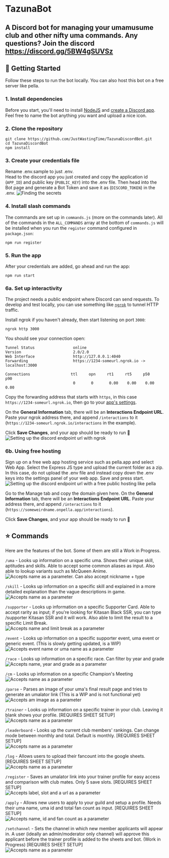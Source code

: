 # TazunaBot

A Discord bot for managing your umamusume club and other nifty uma commands. 
Any questions? Join the discord https://discord.gg/5BW4gSUVSz
---

## 🚀 Getting Started
Follow these steps to run the bot locally. You can also host this bot on a free server like pella.



### 1. Install dependencies
Before you start, you'll need to install [NodeJS](https://nodejs.org/en/download/) and [create a Discord app](https://discord.com/developers/applications). Feel free to name the bot anything you want and upload a nice icon.

### 2. Clone the repository
```
git clone https://github.com/JustWastingTime/TazunaDiscordBot.git
cd TazunaDiscordBot
npm install
```

### 3. Create your credentials file
Rename .env.sample to just .env.  
Head to the discord app you just created and copy the application id (`APP_ID`) and public key (`PUBLIC_KEY`) into the .env file. Then head into the Bot page and generate a Bot Token and save it as (`DISCORD_TOKEN`) in the .env.
![Finding the secrets](./assets/readmeimg/tutorial01.png)


### 4. Install slash commands

The commands are set up in `commands.js` (more on the commands later). All of the commands in the `ALL_COMMANDS` array at the bottom of `commands.js` will be installed when you run the `register` command configured in `package.json`:

```
npm run register
```

### 5. Run the app

After your credentials are added, go ahead and run the app:

```
npm run start
```

### 6a. Set up interactivity

The project needs a public endpoint where Discord can send requests. To develop and test locally, you can use something like [`ngrok`](https://ngrok.com/) to tunnel HTTP traffic.

Install ngrok if you haven't already, then start listening on port `3000`:

```
ngrok http 3000
```

You should see your connection open:

```
Tunnel Status                 online
Version                       2.0/2.0
Web Interface                 http://127.0.0.1:4040
Forwarding                    https://1234-someurl.ngrok.io -> localhost:3000

Connections                  ttl     opn     rt1     rt5     p50     p90
                              0       0       0.00    0.00    0.00    0.00
```

Copy the forwarding address that starts with `https`, in this case `https://1234-someurl.ngrok.io`, then go to your [app's settings](https://discord.com/developers/applications).

On the **General Information** tab, there will be an **Interactions Endpoint URL**. Paste your ngrok address there, and append `/interactions` to it (`https://1234-someurl.ngrok.io/interactions` in the example).

Click **Save Changes**, and your app should be ready to run 🚀
![Setting up the discord endpoint url with ngrok](./assets/readmeimg/tutorial02.png)

### 6b. Using free hosting
Sign up on a free web app hosting service such as pella.app and select Web App. Select the Express JS type and upload the current folder as a zip. In this case, do not upload the .env file and instead copy down the .env keys into the settings panel of your web app. Save and press start.  
![Setting up the discord endpoint url with a free public hosting like pella](./assets/readmeimg/tutorial03.png)

Go to the Manage tab and copy the domain given here. On the **General Information** tab, there will be an **Interactions Endpoint URL**. Paste your address there, and append `/interactions` to it (`https://someweirdname.onpella.app/interactions`).

Click **Save Changes**, and your app should be ready to run 🚀


## ⭐ Commands
Here are the features of the bot. Some of them are still a Work in Progress.  

`/uma` - Looks up information on a specific uma. Shows their unique skill, aptitudes and skills. Able to accept some common aliases as input. Also able to lookup variants such as McQueen Anime.  
![Accepts name as a parameter. Can also accept nickname + type](./assets/readmeimg/tutorial05.png)

`/skill` - Looks up information on a specific skill and explained in a more detailed explanation than the vague descriptions in game.  
![Accepts name as a parameter](./assets/readmeimg/tutorial06.png)

`/supporter` - Looks up information on a specific Supporter Card. Able to accept rarity as input; if you're looking for Kitasan Black SSR, you can type /supporter Kitasan SSR and it will work. Also able to limit the result to a specific Limit Break.  
![Accepts name and limit break as a parameter](./assets/readmeimg/tutorial07.png)

`/event` - Looks up information on a specific supporter event, uma event or generic event. (This is slowly getting updated, is a WIP)  
![Accepts event name or uma name as a parameter](./assets/readmeimg/tutorial08.png)

`/race` - Looks up information on a specific race. Can filter by year and grade  
![Accepts name, year and grade as a parameter](./assets/readmeimg/tutorial09.png)

`/cm` - Looks up information on a specific Champion's Meeting  
![Accepts name as a parameter](./assets/readmeimg/tutorial04.png)

`/parse` - Parses an image of your uma's final result page and tries to generate an umalator link (This is a WIP and is not functional yet)  
![Accepts am image as a parameter](./assets/readmeimg/tutorial10.png)

`/trainer` - Looks up information on a specific trainer in your club. Leaving it blank shows your profile. [REQUIRES SHEET SETUP]  
![Accepts name as a parameter](./assets/readmeimg/tutorial11.png)

`/leaderboard` - Looks up the current club members' rankings. Can change mode between monthly and total. Default is monthly. [REQUIRES SHEET SETUP]  
![Accepts name as a parameter](./assets/readmeimg/tutorial12.png)

`/log` - Allows users to upload their fancount into the google sheets. [REQUIRES SHEET SETUP]  
![Accepts name as a parameter](./assets/readmeimg/tutorial13.png)

`/register` - Saves an umalator link into your trainer profile for easy access and comparison with club mates. Only 5 save slots. [REQUIRES SHEET SETUP]  
![Accepts label, slot and a url as a parameter](./assets/readmeimg/tutorial14.png)

`/apply` - Allows new users to apply to your guild and setup a profile. Needs their uma name, uma id and total fan count as input. [REQUIRES SHEET SETUP]  
![Accepts name, id and fan count as a parameter](./assets/readmeimg/tutorial15.png)

`/setchannel` - Sets the channel in which new member applicants will appear in. A user (ideally an admin/moderator only channel) will approve this applicant before the trainer profile is added to the sheets and bot. (Work in Progress) [REQUIRES SHEET SETUP]  
![Accepts name as a parameter](./assets/readmeimg/tutorial16.png)